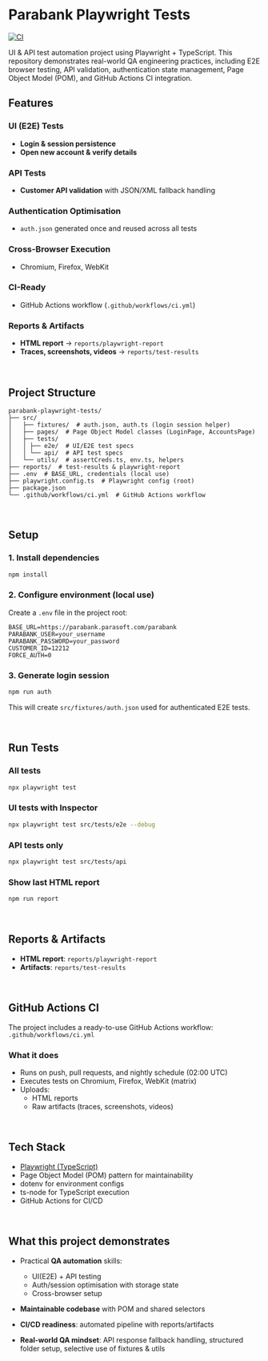# Parabank Playwright Tests

[![CI](https://github.com/valencia0523/parabank-playwright-tests/actions/workflows/ci.yml/badge.svg)](https://github.com/valencia0523/parabank-playwright-tests/actions/workflows/ci.yml)

UI & API test automation project using Playwright + TypeScript.
This repository demonstrates real-world QA engineering practices, including E2E browser testing, API validation, authentication state management, Page Object Model (POM), and GitHub Actions CI integration.

## Features

### UI (E2E) Tests

- **Login & session persistence**
- **Open new account & verify details**

### API Tests

- **Customer API validation** with JSON/XML fallback handling

### Authentication Optimisation

- `auth.json` generated once and reused across all tests

### Cross-Browser Execution

- Chromium, Firefox, WebKit

### CI-Ready

- GitHub Actions workflow (`.github/workflows/ci.yml`)

### Reports & Artifacts

- **HTML report** → `reports/playwright-report`
- **Traces, screenshots, videos** → `reports/test-results`

<br>

## Project Structure

```
parabank-playwright-tests/
├── src/
│   ├── fixtures/  # auth.json, auth.ts (login session helper)
│   ├── pages/  # Page Object Model classes (LoginPage, AccountsPage)
│   ├── tests/
│   │ ├── e2e/  # UI/E2E test specs
│   │ └── api/  # API test specs
│   └── utils/  # assertCreds.ts, env.ts, helpers
├── reports/  # test-results & playwright-report
├── .env  # BASE_URL, credentials (local use)
├── playwright.config.ts  # Playwright config (root)
├── package.json
└── .github/workflows/ci.yml  # GitHub Actions workflow
```

<br>

## Setup

### 1. Install dependencies

```bash
npm install
```

### 2. Configure environment (local use)

Create a `.env` file in the project root:

```env
BASE_URL=https://parabank.parasoft.com/parabank
PARABANK_USER=your_username
PARABANK_PASSWORD=your_password
CUSTOMER_ID=12212
FORCE_AUTH=0
```

### 3. Generate login session

```bash
npm run auth
```

This will create `src/fixtures/auth.json` used for authenticated E2E tests.

<br>

## Run Tests

### All tests

```bash
npx playwright test
```

### UI tests with Inspector

```bash
npx playwright test src/tests/e2e --debug
```

### API tests only

```bash
npx playwright test src/tests/api
```

### Show last HTML report

```bash
npm run report
```

<br>

## Reports & Artifacts

- **HTML report**: `reports/playwright-report`
- **Artifacts**: `reports/test-results`

<br>

## GitHub Actions CI

The project includes a ready-to-use GitHub Actions workflow:
`.github/workflows/ci.yml`

### What it does

- Runs on push, pull requests, and nightly schedule (02:00 UTC)
- Executes tests on Chromium, Firefox, WebKit (matrix)
- Uploads:
  - HTML reports
  - Raw artifacts (traces, screenshots, videos)

<br>

## Tech Stack

- [Playwright (TypeScript)](https://playwright.dev/docs/test-intro)
- Page Object Model (POM) pattern for maintainability
- dotenv for environment configs
- ts-node for TypeScript execution
- GitHub Actions for CI/CD

<br>

## What this project demonstrates

- Practical **QA automation** skills:

  - UI(E2E) + API testing
  - Auth/session optimisation with storage state
  - Cross-browser setup

- **Maintainable codebase** with POM and shared selectors
- **CI/CD readiness**: automated pipeline with reports/artifacts
- **Real-world QA mindset**: API response fallback handling, structured folder setup, selective use of fixtures & utils
